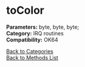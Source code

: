 # toColor

**Parameters:** byte, byte, byte;  
**Category:** IRQ routines  
**Compatibility:** OK64  


[Back to Categories](../categories/irq_routines.md)  
[Back to Methods List](../../SUMMARY.md)
